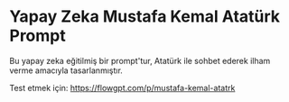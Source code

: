 # Yapay Zeka Mustafa Kemal Atatürk Prompt
Bu yapay zeka eğitilmiş bir prompt'tur, Atatürk ile sohbet ederek ilham verme amacıyla tasarlanmıştır.

Test etmek için: https://flowgpt.com/p/mustafa-kemal-atatrk
